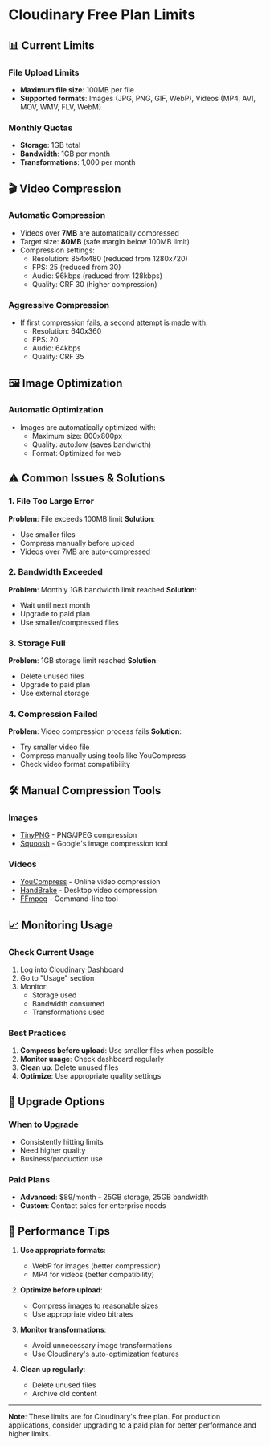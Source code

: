 # Cloudinary Free Plan Limits

## 📊 Current Limits

### File Upload Limits
- **Maximum file size**: 100MB per file
- **Supported formats**: Images (JPG, PNG, GIF, WebP), Videos (MP4, AVI, MOV, WMV, FLV, WebM)

### Monthly Quotas
- **Storage**: 1GB total
- **Bandwidth**: 1GB per month
- **Transformations**: 1,000 per month

## 🎬 Video Compression

### Automatic Compression
- Videos over **7MB** are automatically compressed
- Target size: **80MB** (safe margin below 100MB limit)
- Compression settings:
  - Resolution: 854x480 (reduced from 1280x720)
  - FPS: 25 (reduced from 30)
  - Audio: 96kbps (reduced from 128kbps)
  - Quality: CRF 30 (higher compression)

### Aggressive Compression
- If first compression fails, a second attempt is made with:
  - Resolution: 640x360
  - FPS: 20
  - Audio: 64kbps
  - Quality: CRF 35

## 🖼️ Image Optimization

### Automatic Optimization
- Images are automatically optimized with:
  - Maximum size: 800x800px
  - Quality: auto:low (saves bandwidth)
  - Format: Optimized for web

## ⚠️ Common Issues & Solutions

### 1. File Too Large Error
**Problem**: File exceeds 100MB limit
**Solution**: 
- Use smaller files
- Compress manually before upload
- Videos over 7MB are auto-compressed

### 2. Bandwidth Exceeded
**Problem**: Monthly 1GB bandwidth limit reached
**Solution**:
- Wait until next month
- Upgrade to paid plan
- Use smaller/compressed files

### 3. Storage Full
**Problem**: 1GB storage limit reached
**Solution**:
- Delete unused files
- Upgrade to paid plan
- Use external storage

### 4. Compression Failed
**Problem**: Video compression process fails
**Solution**:
- Try smaller video file
- Compress manually using tools like YouCompress
- Check video format compatibility

## 🛠️ Manual Compression Tools

### Images
- [TinyPNG](https://tinypng.com) - PNG/JPEG compression
- [Squoosh](https://squoosh.app) - Google's image compression tool

### Videos
- [YouCompress](https://www.youcompress.com) - Online video compression
- [HandBrake](https://handbrake.fr) - Desktop video compression
- [FFmpeg](https://ffmpeg.org) - Command-line tool

## 📈 Monitoring Usage

### Check Current Usage
1. Log into [Cloudinary Dashboard](https://cloudinary.com/console)
2. Go to "Usage" section
3. Monitor:
   - Storage used
   - Bandwidth consumed
   - Transformations used

### Best Practices
1. **Compress before upload**: Use smaller files when possible
2. **Monitor usage**: Check dashboard regularly
3. **Clean up**: Delete unused files
4. **Optimize**: Use appropriate quality settings

## 🔄 Upgrade Options

### When to Upgrade
- Consistently hitting limits
- Need higher quality
- Business/production use

### Paid Plans
- **Advanced**: $89/month - 25GB storage, 25GB bandwidth
- **Custom**: Contact sales for enterprise needs

## 🚀 Performance Tips

1. **Use appropriate formats**:
   - WebP for images (better compression)
   - MP4 for videos (better compatibility)

2. **Optimize before upload**:
   - Compress images to reasonable sizes
   - Use appropriate video bitrates

3. **Monitor transformations**:
   - Avoid unnecessary image transformations
   - Use Cloudinary's auto-optimization features

4. **Clean up regularly**:
   - Delete unused files
   - Archive old content

---

**Note**: These limits are for Cloudinary's free plan. For production applications, consider upgrading to a paid plan for better performance and higher limits. 